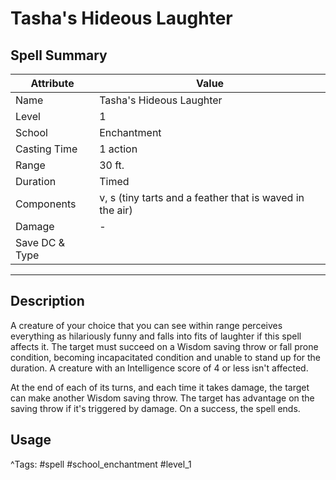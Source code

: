 # Tasha's Hideous Laughter

## Spell Summary

| Attribute        | Value                  |
|------------------|------------------------|
| Name             | Tasha's Hideous Laughter                 |
| Level            | 1                |
| School           | Enchantment          |
| Casting Time     | 1 action              |
| Range            | 30 ft.            |
| Duration         | Timed             |
| Components       | v, s (tiny tarts and a feather that is waved in the air)             |
| Damage           | -               |
| Save DC & Type   |              |

---

## Description

A creature of your choice that you can see within range perceives everything as hilariously funny and falls into fits of laughter if this spell affects it. The target must succeed on a Wisdom saving throw or fall prone condition, becoming incapacitated condition and unable to stand up for the duration. A creature with an Intelligence score of 4 or less isn't affected.

At the end of each of its turns, and each time it takes damage, the target can make another Wisdom saving throw. The target has advantage on the saving throw if it's triggered by damage. On a success, the spell ends.

## Usage


^Tags: #spell #school_enchantment #level_1